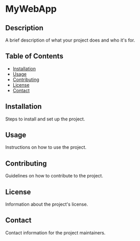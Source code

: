 # MyWebApp

## Description
A brief description of what your project does and who it's for.

## Table of Contents
- [Installation](#installation)
- [Usage](#usage)
- [Contributing](#contributing)
- [License](#license)
- [Contact](#contact)

## Installation
Steps to install and set up the project.

## Usage
Instructions on how to use the project.

## Contributing
Guidelines on how to contribute to the project.

## License
Information about the project's license.

## Contact
Contact information for the project maintainers.
